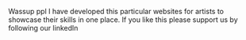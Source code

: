 Wassup ppl
I have developed this particular websites for artists to showcase their skills in one place.
If you like this please support us by following our linkedln
